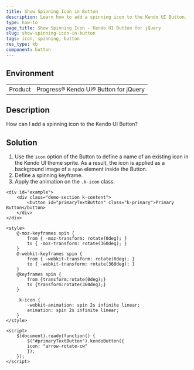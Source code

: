 ```yaml
---
title: Show Spinning Icon in Button
description: Learn how to add a spinning icon to the Kendo UI Button.
type: how-to
page_title: Show Spinning Icon - Kendo UI Button for jQuery
slug: show-spinning-icon-in-button
tags: icon, spinning, button
res_type: kb
component: button
---
```


## Environment

<table>
 <tr>
  <td>Product</td>
  <td>Progress® Kendo UI® Button for jQuery</td>
 </tr>
</table>

## Description

How can I add a spinning icon to the Kendo UI Button?

## Solution

1. Use the `icon` option of the Button to define a name of an existing icon in the Kendo UI theme sprite. As a result, the icon is applied as a background image of a `span` element inside the Button.
1. Define a spinning keyframe.
1. Apply the animation on the `.k-icon` class.

```dojo
<div id="example">
    <div class="demo-section k-content">
        <button id="primaryTextButton" class="k-primary">Primary Button</button>
    </div>
</div>

<style>
    @-moz-keyframes spin {
        from { -moz-transform: rotate(0deg); }
        to { -moz-transform: rotate(360deg); }
    }
    @-webkit-keyframes spin {
        from { -webkit-transform: rotate(0deg); }
        to { -webkit-transform: rotate(360deg); }
    }
    @keyframes spin {
        from {transform:rotate(0deg);}
        to {transform:rotate(360deg);}
    }

    .k-icon {
        -webkit-animation: spin 2s infinite linear;
        animation: spin 2s infinite linear;
    }
</style>

<script>
    $(document).ready(function() {
        $("#primaryTextButton").kendoButton({
        icon: "arrow-rotate-cw"
        });
    });
</script>

```
